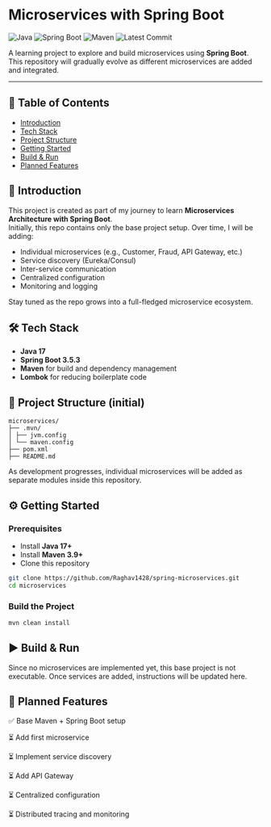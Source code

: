 # Microservices with Spring Boot

![Java](https://img.shields.io/badge/Java-22-blue.svg)  ![Spring Boot](https://img.shields.io/badge/Spring%20Boot-3.5.3-brightgreen.svg)  ![Maven](https://img.shields.io/badge/Maven-3.9.11-orange.svg) ![Latest Commit](https://img.shields.io/github/last-commit/Raghav1428/spring-microservices?logo=github)


A learning project to explore and build microservices using **Spring Boot**. This repository will gradually evolve as different microservices are added and integrated.

---

## 📑 Table of Contents
- [Introduction](#-introduction)
- [Tech Stack](#-tech-stack)
- [Project Structure](#-project-structure-initial)
- [Getting Started](#-getting-started)
- [Build & Run](#-build--run)
- [Planned Features](#-planned-features)

## 🚀 Introduction
This project is created as part of my journey to learn **Microservices Architecture with Spring Boot**.  
Initially, this repo contains only the base project setup. Over time, I will be adding:
- Individual microservices (e.g., Customer, Fraud, API Gateway, etc.)
- Service discovery (Eureka/Consul)
- Inter-service communication
- Centralized configuration
- Monitoring and logging

Stay tuned as the repo grows into a full-fledged microservice ecosystem.

## 🛠 Tech Stack
- **Java 17**
- **Spring Boot 3.5.3**
- **Maven** for build and dependency management
- **Lombok** for reducing boilerplate code

## 📂 Project Structure (initial)
```
microservices/
├── .mvn/
│ ├── jvm.config
│ └── maven.config
├── pom.xml
├── README.md
```

As development progresses, individual microservices will be added as separate modules inside this repository.

## ⚙️ Getting Started

### Prerequisites
- Install **Java 17+**
- Install **Maven 3.9+**
- Clone this repository

```bash
git clone https://github.com/Raghav1428/spring-microservices.git
cd microservices
```

### Build the Project
```bash
mvn clean install
```


## ▶️ Build & Run

Since no microservices are implemented yet, this base project is not executable. Once services are added, instructions will be updated here.

## 📌 Planned Features

✅ Base Maven + Spring Boot setup

⏳ Add first microservice

⏳ Implement service discovery

⏳ Add API Gateway

⏳ Centralized configuration

⏳ Distributed tracing and monitoring

